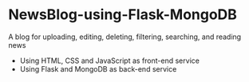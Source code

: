 # NewsBlog-using-Flask-MongoDB
 A blog for uploading, editing, deleting, filtering, searching, and reading news
 - Using HTML, CSS and JavaScript as front-end service
 - Using Flask and MongoDB as back-end service
